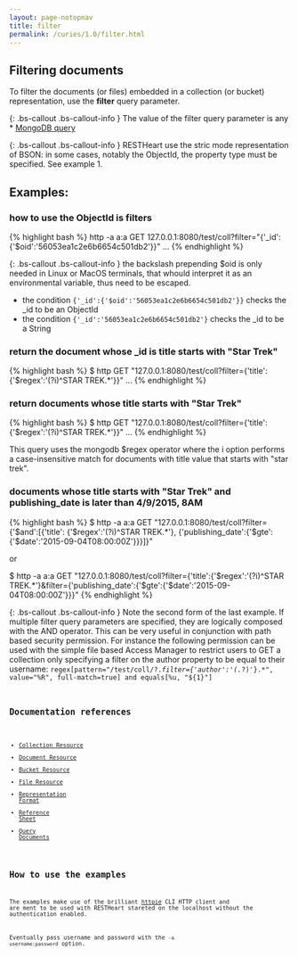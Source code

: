 ```yaml
---
layout: page-notopnav
title: filter
permalink: /curies/1.0/filter.html
---
```


## Filtering documents

To filter the documents (or files) embedded in a collection (or bucket) representation, use the **filter** query parameter.

{: .bs-callout .bs-callout-info }
The value of the filter query parameter is any * <a href="http://docs.mongodb.org/manual/tutorial/query-documents/" target="_blank">MongoDB query</a>

{: .bs-callout .bs-callout-info }
RESTHeart use the stric mode representation of BSON: in some cases, notably the ObjectId, the property type must be specified. See example 1.

## Examples:

### how to use the ObjectId is filters

{% highlight bash %}
http -a a:a GET 127.0.0.1:8080/test/coll?filter="{'_id':{'\$oid':'56053ea1c2e6b6654c501db2'}}"
...
{% endhighlight %}

{: .bs-callout .bs-callout-info }
the backslash prepending $oid is only needed in Linux or MacOS terminals, that whould interpret it as an environmental variable, thus need to be escaped.

* the condition <code>{'_id':{'$oid':'56053ea1c2e6b6654c501db2'}}</code> checks the _id to be an ObjectId
* the condition <code>{'_id':'56053ea1c2e6b6654c501db2'}</code>  checks the _id to be a String

### return the document whose _id is title starts with "Star Trek"

{% highlight bash %}
$ http GET "127.0.0.1:8080/test/coll?filter={'title':{'$regex':'(?i)^STAR TREK.*'}}"
...
{% endhighlight %}

### return documents whose title starts with "Star Trek"

{% highlight bash %}
$ http GET "127.0.0.1:8080/test/coll?filter={'title':{'$regex':'(?i)^STAR TREK.*'}}"
...
{% endhighlight %}

This query uses the mongodb $regex operator where the i option performs a case-insensitive match for documents with title value that starts with "star trek".

###  documents whose title starts with "Star Trek" and publishing_date is later than 4/9/2015, 8AM

{% highlight bash %}
$ http -a a:a GET "127.0.0.1:8080/test/coll?filter={'$and':[{'title': {'$regex':'(?i)^STAR TREK.*'}, {'publishing_date':{'$gte':{'$date':'2015-09-04T08:00:00Z'}}}]}"
 
or
 
$ http -a a:a GET "127.0.0.1:8080/test/coll?filter={'title':{'$regex':'(?i)^STAR TREK.*'}&filter={'publishing_date':{'$gte':{'$date':'2015-09-04T08:00:00Z'}}}"
{% endhighlight %}

{: .bs-callout .bs-callout-info }
Note the second form of the last example. If multiple filter query parameters are specified, they are logically composed with the AND operator.
This can be very useful in conjunction with path based security permission.
For instance the following permission can be used with the simple file based Access Manager to restrict users to GET a collection only specifying a filter on the author property to be equal to their username:
<code>regex[pattern="/test/coll/\?.*filter={'author':'(.*?)'}.*", value="%R", full-match=true] and equals[%u, "${1}"]<code>

## Documentation references

* [Collection Resource](coll.html)
* [Document Resource](document.html)
* [Bucket Resource](bucket.html)
* [File Resource](file.html)
* <a href="https://softinstigate.atlassian.net/wiki/x/UICM" target="_blank">Representation Format</a>
* <a href="https://softinstigate.atlassian.net/wiki/x/SoCM" target="_blank">Reference Sheet</a>
* <a href="https://softinstigate.atlassian.net/wiki/x/XACk" target="_blank">Query Documents</a>

## How to use the examples
The examples make use of the brilliant [httpie](https://github.com/jkbrzt/httpie) CLI HTTP client and are ment to be used with RESTHeart stareted on the localhost without the authentication enabled.

Eventually pass username and password with the <code>-a username:password</code> option.
